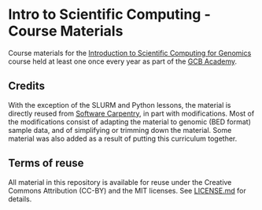 Intro to Scientific Computing - Course Materials
=================================================

Course materials for the [Introduction to Scientific Computing for Genomics]
course held at least one once every year as part of the [GCB Academy].

Credits
-------

With the exception of the SLURM and Python lessons, the material is directly reused from
[Software Carpentry], in part with modifications. Most of the modifications
consist of adapting the material to genomic (BED format) sample data, and of
simplifying or trimming down the material. Some material was also added as
a result of putting this curriculum together.

Terms of reuse
--------------

All material in this repository is available for reuse under the Creative
Commons Attribution (CC-BY) and the MIT licenses. See [LICENSE.md] for
details.

[Introduction to Scientific Computing for Genomics]: http://duke-gcb.github.io/SciComp-Feb-2015/
[GCB Academy]: http://www.genome.duke.edu/gcb-academy/
[Software Carpentry]: http://software-carpentry.org/
[LICENSE.md]: LICENSE.md
